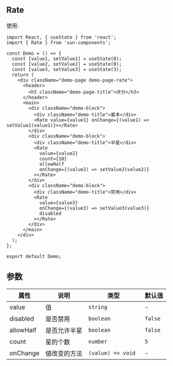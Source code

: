 ## Rate

使用:

```tsx
import React, { useState } from 'react';
import { Rate } from 'xun-components';

const Demo = () => {
  const [value1, setValue1] = useState(0);
  const [value2, setValue2] = useState(0);
  const [value3, setValue3] = useState(3);
  return (
    <div className="demo-page demo-page-rate">
      <header>
        <h3 className="demo-page-title">评分</h3>
      </header>
      <main>
        <div className="demo-block">
          <div className="demo-title">基本</div>
          <Rate value={value1} onChange={(value1) => setValue1(value1)}></Rate>
        </div>
        <div className="demo-block">
          <div className="demo-title">半星</div>
          <Rate
            value={value2}
            count={10}
            allowHalf
            onChange={(value2) => setValue2(value2)}
          ></Rate>
        </div>
        <div className="demo-block">
          <div className="demo-title">禁用</div>
          <Rate
            value={value3}
            onChange={(value3) => setValue3(value3)}
            disabled
          ></Rate>
        </div>
      </main>
    </div>
  );
};

export default Demo;
```

## 参数

| 属性      | 说明         | 类型               | 默认值  |
| --------- | ------------ | ------------------ | ------- |
| value     | 值           | `string`           | -       |
| disabled  | 是否禁用     | `boolean`          | `false` |
| allowHalf | 是否允许半星 | `boolean`          | `false` |
| count     | 星的个数     | `number`           | `5`     |
| onChange  | 値改变的方法 | `(value) => void ` | -       |
